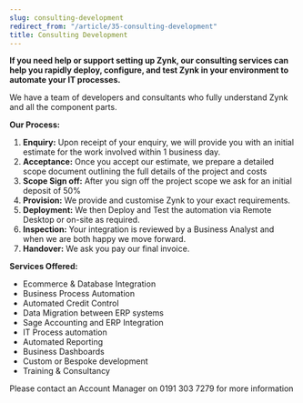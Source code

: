 ```yaml
---
slug: consulting-development
redirect_from: "/article/35-consulting-development"
title: Consulting Development
---
```

**If you need help or support setting up Zynk, our consulting services can help you rapidly deploy, configure, and test Zynk in your environment to automate your IT processes.**

We have a team of developers and consultants who fully understand Zynk and all the component parts.

**Our Process:**
1. **Enquiry:** Upon receipt of your enquiry, we will provide you with an initial estimate for the work involved within 1 business day.
2. **Acceptance:** Once you accept our estimate, we prepare a detailed scope document outlining the full details of the project and costs
3. **Scope Sign off:** After you sign off the project scope we ask for an initial deposit of 50%
4. **Provision:** We provide and customise Zynk to your exact requirements.
5. **Deployment:** We then Deploy and Test the automation via Remote Desktop or on-site as required.
6. **Inspection:** Your integration is reviewed by a Business Analyst and when we are both happy we move forward.
7. **Handover:** We ask you pay our final invoice.

**Services Offered:**
- Ecommerce & Database Integration
- Business Process Automation
- Automated Credit Control
- Data Migration between ERP systems
- Sage Accounting and ERP Integration
- IT Process automation
- Automated Reporting
- Business Dashboards
- Custom or Bespoke development
- Training & Consultancy

Please contact an Account Manager on 0191 303 7279 for more information
